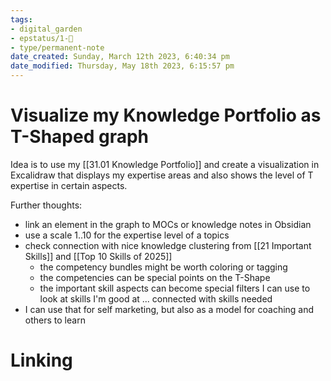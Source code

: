 ```yaml
---
tags: 
- digital_garden
- epstatus/1-🌱
- type/permanent-note
date_created: Sunday, March 12th 2023, 6:40:34 pm
date_modified: Thursday, May 18th 2023, 6:15:57 pm
---
```

# Visualize my Knowledge Portfolio as T-Shaped graph
Idea is to use my [[31.01 Knowledge Portfolio]] and create a visualization in Excalidraw that displays my expertise areas and also shows the level of T expertise in certain aspects.

Further thoughts:
+ link an element in the graph to MOCs or knowledge notes in Obsidian
+ use a scale 1..10 for the expertise level of a topics
+ check connection with nice knowledge clustering from [[21 Important Skills]] and [[Top 10 Skills of 2025]]
	+ the competency bundles might be worth coloring or tagging
	+ the competencies can be special points on the T-Shape
	+ the important skill aspects can become special filters I can use to look at skills I'm good at ... connected with skills needed
+ I can use that for self marketing, but also as a model for coaching and others to learn

# Linking


